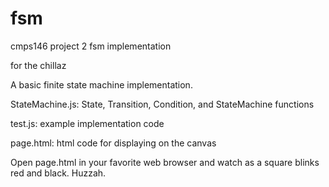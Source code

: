 fsm
===

cmps146 project 2 fsm implementation

for the chillaz

A basic finite state machine implementation.

StateMachine.js: State, Transition, Condition, and StateMachine functions

test.js: example implementation code

page.html: html code for displaying on the canvas

Open page.html in your favorite web browser and watch as a square blinks red and black. Huzzah.
